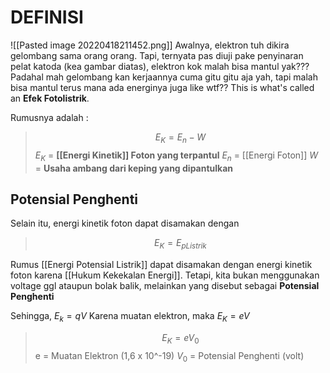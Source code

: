 # DEFINISI
![[Pasted image 20220418211452.png]]
Awalnya, elektron tuh dikira gelombang sama orang orang. Tapi, ternyata pas diuji pake penyinaran pelat katoda (kea gambar diatas), elektron kok malah bisa mantul yak??? Padahal mah gelombang kan kerjaannya cuma gitu gitu aja yah, tapi malah bisa mantul terus mana ada energinya juga like wtf?? This is what's called an **Efek Fotolistrik**. 

Rumusnya adalah : 
>$$E_{K}= E_{n} - W$$
$E_{K}$ = **[[Energi Kinetik]] Foton yang terpantul**
$E_{n}$ = [[Energi Foton]]
$W$ = **Usaha ambang dari keping yang dipantulkan**

## Potensial Penghenti
Selain itu, energi kinetik foton dapat disamakan dengan
> $$E_{K}= E_{pListrik}$$

Rumus [[Energi Potensial Listrik]] dapat disamakan dengan energi kinetik foton karena [[Hukum Kekekalan Energi]]. Tetapi, kita bukan menggunakan voltage ggl ataupun bolak balik, melainkan yang disebut sebagai **Potensial Penghenti**

Sehingga,
$E_{k} = qV$
Karena muatan elektron, maka
$E_{K}= eV$
>$$E_{K}= eV_{0}$$
>e = Muatan Elektron (1,6 x 10^-19)
>$V_0$ = Potensial Penghenti (volt)